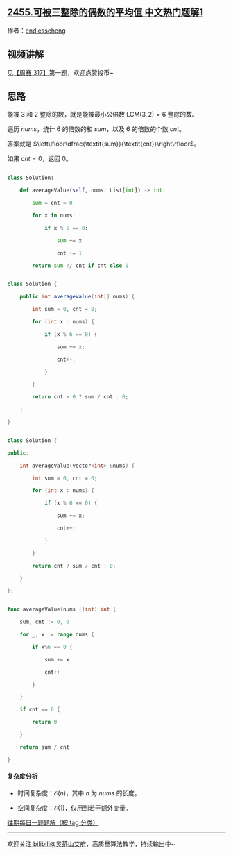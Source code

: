 ## [2455.可被三整除的偶数的平均值 中文热门题解1](https://leetcode.cn/problems/average-value-of-even-numbers-that-are-divisible-by-three/solutions/100000/bian-li-by-endlesscheng-2gmw)

作者：[endlesscheng](https://leetcode.cn/u/endlesscheng)

## 视频讲解

见[【周赛 317】](https://www.bilibili.com/video/BV1Em4y1c7Hc)第一题，欢迎点赞投币~

## 思路

能被 $3$ 和 $2$ 整除的数，就是能被最小公倍数 $\text{LCM}(3,2)=6$ 整除的数。

遍历 $\textit{nums}$，统计 $6$ 的倍数的和 $\textit{sum}$，以及 $6$ 的倍数的个数 $\textit{cnt}$。

答案就是 $\left\lfloor\dfrac{\textit{sum}}{\textit{cnt}}\right\rfloor$。

如果 $\textit{cnt}=0$，返回 $0$。

```py [sol-Python3]
class Solution:
    def averageValue(self, nums: List[int]) -> int:
        sum = cnt = 0
        for x in nums:
            if x % 6 == 0:
                sum += x
                cnt += 1
        return sum // cnt if cnt else 0
```

```java [sol-Java]
class Solution {
    public int averageValue(int[] nums) {
        int sum = 0, cnt = 0;
        for (int x : nums) {
            if (x % 6 == 0) {
                sum += x;
                cnt++;
            }
        }
        return cnt > 0 ? sum / cnt : 0;
    }
}
```

```cpp [sol-C++]
class Solution {
public:
    int averageValue(vector<int> &nums) {
        int sum = 0, cnt = 0;
        for (int x : nums) {
            if (x % 6 == 0) {
                sum += x;
                cnt++;
            }
        }
        return cnt ? sum / cnt : 0;
    }
};
```

```go [sol-Go]
func averageValue(nums []int) int {
	sum, cnt := 0, 0
	for _, x := range nums {
		if x%6 == 0 {
			sum += x
			cnt++
		}
	}
	if cnt == 0 {
		return 0
	}
	return sum / cnt
}
```

#### 复杂度分析

- 时间复杂度：$\mathcal{O}(n)$，其中 $n$ 为 $\textit{nums}$ 的长度。
- 空间复杂度：$\mathcal{O}(1)$，仅用到若干额外变量。

[往期每日一题题解（按 tag 分类）](https://github.com/EndlessCheng/codeforces-go/blob/master/leetcode/SOLUTIONS.md)

---

欢迎关注[ biIibiIi@灵茶山艾府](https://space.bilibili.com/206214)，高质量算法教学，持续输出中~
